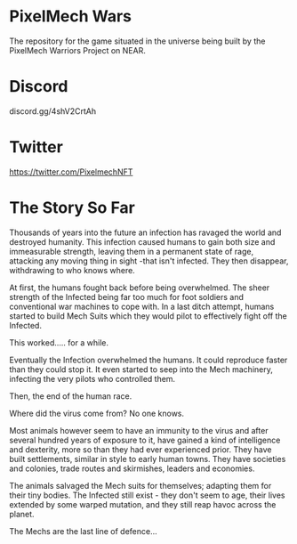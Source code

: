 # PixelMech Wars
The repository for the game situated in the universe being built by the PixelMech Warriors Project on NEAR.

# Discord
discord.gg/4shV2CrtAh

# Twitter
https://twitter.com/PixelmechNFT

# The Story So Far
Thousands of years into the future an infection has ravaged the world and destroyed humanity. This infection caused humans to gain both size and immeasurable strength, leaving them in a permanent state of rage, attacking any moving thing in sight -that isn't infected. They then disappear, withdrawing to who knows where.

At first, the humans fought back before being overwhelmed. The sheer strength of the Infected being far too much for foot soldiers and conventional war machines to cope with. In a last ditch attempt, humans started to build Mech Suits which they would pilot to effectively fight off the Infected. 

This worked..... for a while. 

Eventually the Infection overwhelmed the humans. It could reproduce faster than they could stop it. It even started to seep into the Mech machinery, infecting the very pilots who controlled them.

Then, the end of the human race.

Where did the virus come from?
No one knows.

Most animals however seem to have an immunity to the virus and after several hundred years of exposure to it, have gained a kind of intelligence and dexterity, more so than they had ever experienced prior. They have built settlements, similar in style to early human towns. They have societies and colonies, trade routes and skirmishes, leaders and economies. 

The animals salvaged the Mech suits for themselves; adapting them for their tiny bodies. The Infected still exist - they don't seem to age, their lives extended by some warped mutation, and they still reap havoc across the planet. 

The Mechs are the last line of defence...
